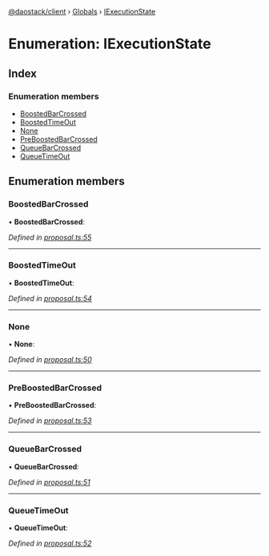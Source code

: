 [@daostack/client](../README.md) › [Globals](../globals.md) › [IExecutionState](iexecutionstate.md)

# Enumeration: IExecutionState

## Index

### Enumeration members

* [BoostedBarCrossed](iexecutionstate.md#boostedbarcrossed)
* [BoostedTimeOut](iexecutionstate.md#boostedtimeout)
* [None](iexecutionstate.md#none)
* [PreBoostedBarCrossed](iexecutionstate.md#preboostedbarcrossed)
* [QueueBarCrossed](iexecutionstate.md#queuebarcrossed)
* [QueueTimeOut](iexecutionstate.md#queuetimeout)

## Enumeration members

###  BoostedBarCrossed

• **BoostedBarCrossed**:

*Defined in [proposal.ts:55](https://github.com/daostack/client/blob/3edf873/src/proposal.ts#L55)*

___

###  BoostedTimeOut

• **BoostedTimeOut**:

*Defined in [proposal.ts:54](https://github.com/daostack/client/blob/3edf873/src/proposal.ts#L54)*

___

###  None

• **None**:

*Defined in [proposal.ts:50](https://github.com/daostack/client/blob/3edf873/src/proposal.ts#L50)*

___

###  PreBoostedBarCrossed

• **PreBoostedBarCrossed**:

*Defined in [proposal.ts:53](https://github.com/daostack/client/blob/3edf873/src/proposal.ts#L53)*

___

###  QueueBarCrossed

• **QueueBarCrossed**:

*Defined in [proposal.ts:51](https://github.com/daostack/client/blob/3edf873/src/proposal.ts#L51)*

___

###  QueueTimeOut

• **QueueTimeOut**:

*Defined in [proposal.ts:52](https://github.com/daostack/client/blob/3edf873/src/proposal.ts#L52)*
